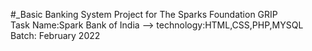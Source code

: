 #_Basic Banking System
Project for The Sparks Foundation GRIP  
Task Name:Spark Bank of India -->
technology:HTML,CSS,PHP,MYSQL
Batch: February 2022


